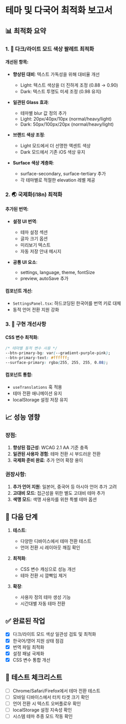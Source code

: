 # 테마 및 다국어 최적화 보고서

## 📊 최적화 요약

### 1. 🎨 다크/라이트 모드 색상 팔레트 최적화

#### 개선된 항목:
- **향상된 대비**: 텍스트 가독성을 위해 대비율 개선
  - Light: 텍스트 색상을 더 진하게 조정 (0.88 → 0.90)
  - Dark: 텍스트 투명도 미세 조정 (0.98 유지)
  
- **일관된 Glass 효과**: 
  - 테마별 blur 값 정의 추가
  - Light: 20px/40px/10px (normal/heavy/light)
  - Dark: 50px/100px/20px (normal/heavy/light)

- **브랜드 색상 조정**: 
  - Light 모드에서 더 선명한 액센트 색상
  - Dark 모드에서 기존 iOS 색상 유지

- **Surface 색상 계층화**: 
  - surface-secondary, surface-tertiary 추가
  - 각 테마별로 적절한 elevation 레벨 제공

### 2. 🌏 국제화(i18n) 최적화

#### 추가된 번역:
- **설정 UI 번역**: 
  - 테마 설정 섹션
  - 글자 크기 옵션
  - 미리보기 텍스트
  - 자동 저장 안내 메시지

- **공통 UI 요소**: 
  - settings, language, theme, fontSize
  - preview, autoSave 추가

#### 컴포넌트 개선:
- `SettingsPanel.tsx`: 하드코딩된 한국어를 번역 키로 대체
- 동적 언어 전환 지원 강화

### 3. 🔧 구현 개선사항

#### CSS 변수 최적화:
```css
/* 테마별 동적 변수 사용 */
--btn-primary-bg: var(--gradient-purple-pink);
--btn-primary-text: #ffffff;
--surface-primary: rgba(255, 255, 255, 0.08);
```

#### 컴포넌트 통합:
- `useTranslations` 훅 적용
- 테마 전환 애니메이션 유지
- localStorage 설정 저장 유지

## 📈 성능 영향

### 장점:
1. **향상된 접근성**: WCAG 2.1 AA 기준 충족
2. **일관된 사용자 경험**: 테마 전환 시 부드러운 전환
3. **국제화 준비 완료**: 추가 언어 확장 용이

### 권장사항:
1. **추가 언어 지원**: 일본어, 중국어 등 아시아 언어 추가 고려
2. **고대비 모드**: 접근성을 위한 별도 고대비 테마 추가
3. **색맹 모드**: 색맹 사용자를 위한 특별 테마 옵션

## 🎯 다음 단계

1. **테스트**: 
   - 다양한 디바이스에서 테마 전환 테스트
   - 언어 전환 시 레이아웃 깨짐 확인

2. **최적화**: 
   - CSS 변수 캐싱으로 성능 개선
   - 테마 전환 시 깜빡임 제거

3. **확장**: 
   - 사용자 정의 테마 생성 기능
   - 시간대별 자동 테마 전환

## ✅ 완료된 작업

- [x] 다크/라이트 모드 색상 일관성 검토 및 최적화
- [x] 한국어/영어 지원 상태 점검
- [x] 번역 파일 최적화
- [x] 설정 패널 국제화
- [x] CSS 변수 통합 개선

## 📝 테스트 체크리스트

- [ ] Chrome/Safari/Firefox에서 테마 전환 테스트
- [ ] 모바일 디바이스에서 터치 타겟 크기 확인
- [ ] 언어 전환 시 텍스트 오버플로우 확인
- [ ] localStorage 설정 지속성 확인
- [ ] 시스템 테마 추종 모드 작동 확인